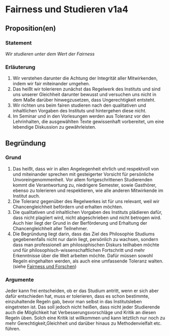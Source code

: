 <!---
   NAME - The NAME of this project is:
ethos

  FILE - The FILENAME of the current file is:
/v1a4.md

  CREATION - This project was CREATED on:
2017-01-28-16:15:00 UTC

  MODIFICATION - This project was last MODIFIED on:
2017-01-28-16:15:00 UTC

  VERSION - The current VERSION of this project is:
<git-commit-hash>-2017-01-28-16:15:00 UTC

  CREATOR(S) - This project was CREATED by:
Michael Czechowski, Martin Maga

  CONTACT - You can CONTACT the creator(s) or developer(s) of this project at:
E-Mail: mail@martinmaga.de

  COPYRIGHT - The COPYRIGHT holder of this project is:
COPYRIGHT (c) 2016 Martin Maga

  LICENSE - This project is LICENSED under the following license:
Martin Maga 2016 CC BY-SA 4.0 https://creativecommons.org

  SUBFILE – This is a SUBFILE! For more INFORMATION on this project go to:
/README.md
--->

# Fairness und Studieren v1a4
## Proposition(en)

### Statement
*Wir studieren unter dem Wert der Fairness*

### Erläuterung
1. Wir verstehen darunter die Achtung der Integrität aller Mitwirkenden, indem wir fair miteinander umgehen.
2. Das heißt wir tolerieren zunächst das Regelwerk des Instituts und sind uns unserer Gleichheit darunter bewusst und versuchen uns nicht in dem Maße darüber hinwegzusetzen, dass Ungerechtigkeit entsteht.
3. Wir richten uns beim fairen studieren nach den qualitativen und inhaltlichen Vorgaben des Instituts und hintergehen diese nicht.
4. Im Seminar und in den Vorlesungen werden aus Toleranz vor den Lehrinhalten, die ausgewählten Texte gewissenhaft vorbereitet, um eine lebendige Diskussion zu gewährleisten.

## Begründung
### Grund
1. Das heißt, dass wir in allen Angelegenheit ehrlich und respektvoll von und miteinander sprechen mit gesteigerter Vorsicht für persönliche Unvoreingenommenheit. Vor allem fortgeschrittenen Studierenden kommt die Verantwortung zu, niedrigere Semester, sowie Gasthörer, ebenso zu tolerieren und respektieren, wie alle anderen Mitwirkende im Institut auch.
2. Die Toleranz gegenüber des Regelwerkes ist für uns relevant, weil wir Chancengleichheit befördern und erhalten möchten.
3. Die qualitativen und inhaltlichen Vorgaben des Instituts plädieren dafür, dass nicht plagiiert wird, nicht abgeschrieben und nicht betrogen wird. Auch hier liegt der Grund in der Berförderung und Erhaltung der Chancengleichheit aller Teilnehmer.
4. Die Begründung liegt darin, dass das Ziel des Philosophie Studiums gegebenenfalls nicht nur darin liegt, persönlich zu wachsen, sondern dass man professionell am philosophischen Diskurs teilhaben möchte und für philosophisch-wissenschaftlichen Fortschritt und mehr Erkenntnisse über die Welt arbeiten möchte. Dafür müssen sowohl Regeln eingehalten werden, als auch eine umfassende Toleranz walten. (siehe [Fairness und Forschen](./v1a1.md))

### Argumente

Jeder kann frei entscheiden, ob er das Studium antritt, wenn er sich aber dafür entschieden hat, muss er tolerieren, dass es schon bestimmte, einzuhaltende Regeln gab, bevor man selbst in das Institutsleben eingetreten ist.
Das soll jedoch nicht heißen, dass nicht jeder Studierende auch die Möglichkeit hat Verbesserungsvorschläge und Kritik an diesen Regeln üben. Solch eine Kritik ist willkommen und kann letztlich nur noch zu mehr Gerechtigkeit,Gleichheit und darüber hinaus zu Methodenvielfalt etc. führen.

